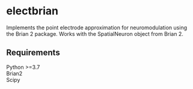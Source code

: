 # electbrian

Implements the point electrode approximation for neuromodulation using the Brian 2 package. Works with the SpatialNeuron
object from Brian 2.

## Requirements

Python >=3.7  
Brian2  
Scipy
